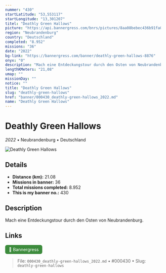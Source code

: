 ```yaml
---
nummer: "430"
startLatitude: "53,553117"
startLongitude: "13,301207"
titel: "Deathly Green Hallows"
picture: "https://api.bannergress.com/bnrs/pictures/8aa08bebec436b91fa019ecee5ac6957"
region: "Neubrandenburg"
country: "Deutschland"
completed: "8.952"
missions: "36"
date: "2022"
bg-link: "https://bannergress.com/banner/deathly-green-hallows-8876"
onyx: "0"
description: "Mach eine Entdeckungstour durch den Osten von Neubrandenburg."
lengthKMeters: "21,08"
umap: ""
missionDay: ""
notice: ""
title: "Deathly Green Hallows"
slug: "deathly-green-hallows"
href: "banner/000430_deathly-green-hallows_2022.md"
name: "Deathly Green Hallows"
---
```

# Deathly Green Hallows

*2022* • Neubrandenburg • Deutschland

![Deathly Green Hallows](https://api.bannergress.com/bnrs/pictures/8aa08bebec436b91fa019ecee5ac6957)



## Details
- **Distance (km):** 21.08
- **Missions in banner:** 36
- **Total missions completed:** 8.952
- **This is my banner no.:** 430



## Description
Mach eine Entdeckungstour durch den Osten von Neubrandenburg.



## Links
<a href="https://bannergress.com/banner/deathly-green-hallows-8876" target="_blank" style="display:inline-block;margin-right:8px;padding:6px 12px;background:#3c8b3c;color:#fff;text-decoration:none;border-radius:6px;">🔗 Bannergress</a>



> File: `000430_deathly-green-hallows_2022.md`
> • #000430
> • Slug: `deathly-green-hallows`
